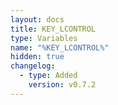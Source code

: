 ```yaml
---
layout: docs
title: KEY_LCONTROL
type: Variables
name: "%KEY_LCONTROL%"
hidden: true
changelog:
  - type: Added
    version: v0.7.2
---
```

